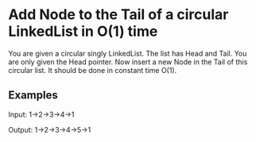 # Add Node to the Tail of a circular LinkedList in O(1) time

You are given a circular singly LinkedList. The list has Head and Tail. You are only given the Head pointer. Now insert a new Node in the Tail of this circular list. It should be done in constant time O(1).

## Examples
Input: 	1->2->3->4->1 

Output: 1->2->3->4->5->1
